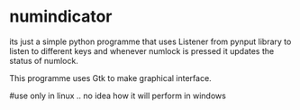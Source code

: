 # numindicator

its just a simple python programme that uses Listener from pynput library to listen to different
keys and whenever numlock is pressed it updates the status of numlock.

This programme uses Gtk to make graphical interface.

#use only in linux .. no idea how it will perform in windows
